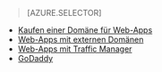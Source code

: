 > [AZURE.SELECTOR]
- [Kaufen einer Domäne für Web-Apps](../article/app-service-web/custom-dns-web-site-buydomains-web-app.md)
- [Web-Apps mit externen Domänen](../article/app-service-web/web-sites-custom-domain-name.md)
- [Web-Apps mit Traffic Manager](../article/app-service-web/web-sites-traffic-manager-custom-domain-name.md)
- [GoDaddy](../article/app-service-web/web-sites-godaddy-custom-domain-name.md)

